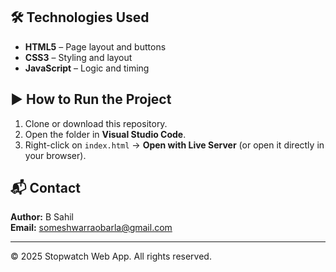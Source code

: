 ## 🛠 Technologies Used

- **HTML5** – Page layout and buttons
- **CSS3** – Styling and layout
- **JavaScript** – Logic and timing

## ▶️ How to Run the Project

1. Clone or download this repository.
2. Open the folder in **Visual Studio Code**.
3. Right-click on `index.html` → **Open with Live Server** (or open it directly in your browser).

## 📬 Contact

**Author:** B Sahil  
**Email:** someshwarraobarla@gmail.com

---

© 2025 Stopwatch Web App. All rights reserved.
